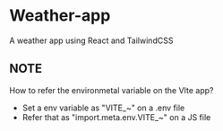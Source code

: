 # Weather-app

A weather app using React and TailwindCSS

## NOTE

How to refer the environmetal variable on the VIte app?
- Set a env variable as "VITE_~" on a .env file
- Refer that as "import.meta.env.VITE_~" on a JS file
